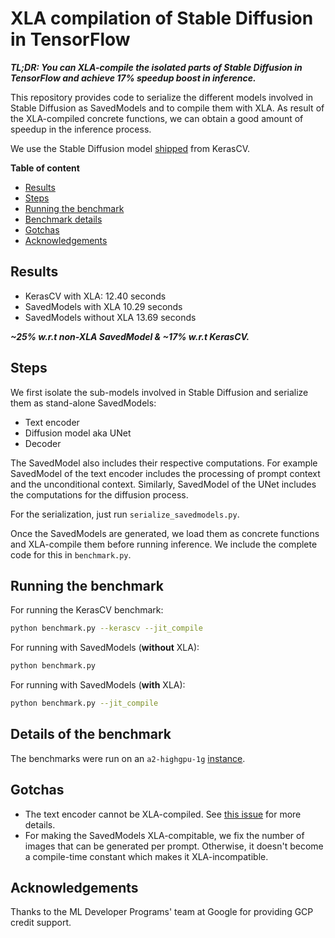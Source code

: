 # XLA compilation of Stable Diffusion in TensorFlow

**_TL;DR: You can XLA-compile the isolated parts of Stable Diffusion in TensorFlow and achieve 17% speedup boost in inference._**

This repository provides code to serialize the different models involved in Stable Diffusion as SavedModels and to compile them with XLA. As result of the XLA-compiled concrete functions, we can obtain a good amount of speedup in the inference process.

We use the Stable Diffusion model [shipped](https://keras.io/guides/keras_cv/generate_images_with_stable_diffusion/) from KerasCV.

**Table of content**

* [Results](#results)
* [Steps](#steps)
* [Running the benchmark](#running-the-benchmark)
* [Benchmark details](#details-of-the-benchmark)
* [Gotchas](#gotchas)
* [Acknowledgements](#acknowledgements)

## Results 

* KerasCV with XLA: 12.40 seconds
* SavedModels with XLA 10.29 seconds
* SavedModels without XLA 13.69 seconds

**_~25% w.r.t non-XLA SavedModel & ~17% w.r.t KerasCV._** 

## Steps 

We first isolate the sub-models involved in Stable Diffusion and serialize them as
stand-alone SavedModels:

* Text encoder
* Diffusion model aka UNet
* Decoder

The SavedModel also includes their respective computations. For example SavedModel of the text encoder includes the processing of prompt context and the unconditional context. Similarly, SavedModel of the UNet includes the computations for the diffusion 
process. 

For the serialization, just run `serialize_savedmodels.py`. 

Once the SavedModels are generated, we load them as concrete functions and XLA-compile them before running inference. We include the complete code for this in `benchmark.py`. 

## Running the benchmark

For running the KerasCV benchmark:

```bash
python benchmark.py --kerascv --jit_compile
```

For running with SavedModels (**without** XLA):

```bash
python benchmark.py 
```

For running with SavedModels (**with** XLA):

```bash
python benchmark.py --jit_compile
```

## Details of the benchmark

The benchmarks were run on an `a2-highgpu-1g` [instance](https://cloud.google.com/compute/docs/gpus#a100-gpus). 

## Gotchas

* The text encoder cannot be XLA-compiled. See [this issue](https://github.com/tensorflow/tensorflow/issues/59818) for more details.
* For making the SavedModels XLA-compitable, we fix the number of images that can be generated per prompt. Otherwise, it doesn't become a compile-time constant which 
makes it XLA-incompatible.

## Acknowledgements

Thanks to the ML Developer Programs' team at Google for providing GCP credit support.